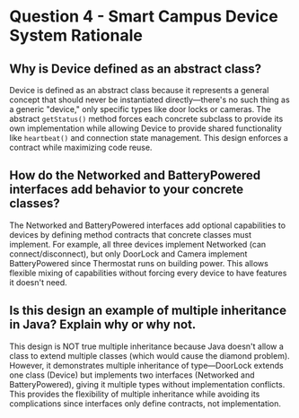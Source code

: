 # Question 4 - Smart Campus Device System Rationale

## Why is Device defined as an abstract class?

Device is defined as an abstract class because it represents a general concept that should never be instantiated directly—there's no such thing as a generic "device," only specific types like door locks or cameras. The abstract `getStatus()` method forces each concrete subclass to provide its own implementation while allowing Device to provide shared functionality like `heartbeat()` and connection state management. This design enforces a contract while maximizing code reuse.

## How do the Networked and BatteryPowered interfaces add behavior to your concrete classes?

The Networked and BatteryPowered interfaces add optional capabilities to devices by defining method contracts that concrete classes must implement. For example, all three devices implement Networked (can connect/disconnect), but only DoorLock and Camera implement BatteryPowered since Thermostat runs on building power. This allows flexible mixing of capabilities without forcing every device to have features it doesn't need.

## Is this design an example of multiple inheritance in Java? Explain why or why not.

This design is NOT true multiple inheritance because Java doesn't allow a class to extend multiple classes (which would cause the diamond problem). However, it demonstrates multiple inheritance of type—DoorLock extends one class (Device) but implements two interfaces (Networked and BatteryPowered), giving it multiple types without implementation conflicts. This provides the flexibility of multiple inheritance while avoiding its complications since interfaces only define contracts, not implementation.
